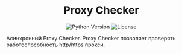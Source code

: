 <div align="center">

# Proxy Checker

<p>
  <img src="https://img.shields.io/badge/Python-3.7+-blue.svg" alt="Python Version">
  <img src="https://img.shields.io/badge/License-MIT-green.svg" alt="License">
</p>

</div>

Асинхронный Proxy Checker. Proxy Checker позволяет проверять работоспособность http/https прокси.
